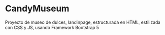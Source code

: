 # CandyMuseum
Proyecto de museo de dulces, landinpage, estructurada en HTML, estilizada con CSS y JS, usando Framework Bootstrap 5
